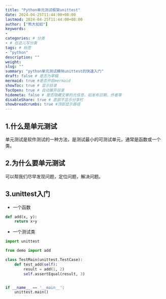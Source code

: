 ```yaml
---
title: "Python单元测试框架unittest"
date: 2024-04-25T11:44:00+08:00
lastmod: 2024-04-25T11:44:00+08:00
author: ["熊大如如"]
keywords: 
- 
categories: # 分类
- # 在这儿写分类
tags: # 标签
- "python"
description: ""
weight:
slug: ""
summary: "python单元测试模块unittest的快速入门"
draft: false # 是否为草稿
mermaid: true #是否开启mermaid
showToc: true # 显示目录
TocOpen: true # 自动展开目录
hidemeta: false # 是否隐藏文章的元信息，如发布日期、作者等
disableShare: true # 底部不显示分享栏
showbreadcrumbs: true #顶部显示路径
---
```


## 1.什么是单元测试
单元测试是软件测试的一种方法，是测试最小的可测试单元，通常是函数或一个类。

## 2.为什么要单元测试
可以帮我们尽早发现问题，定位问题，解决问题。

## 3.unittest入门
- 一个函数
```python
def add(x, y):
    return x+y
```

- 一个测试类
```python
import unittest

from demo import add

class TestMain(unittest.TestCase):
    def test_add(self):
        result = add(1, 2)
        self.assertEqual(result, 3)


if __name__ == '__main__':
    unittest.main()
```
